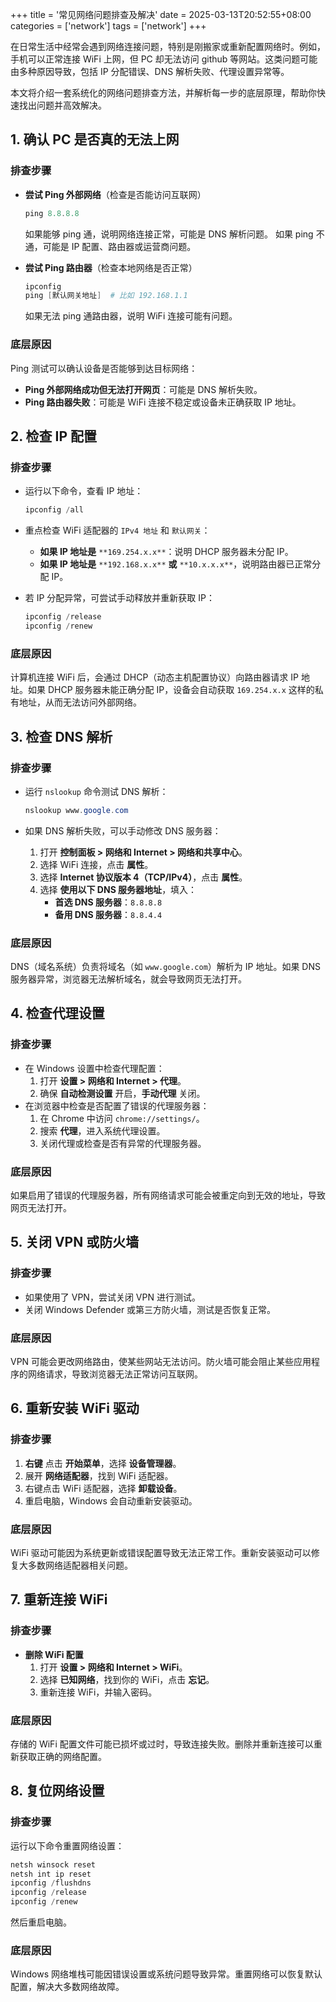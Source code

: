 +++
title = '常见网络问题排查及解决'
date = 2025-03-13T20:52:55+08:00
categories = ['network']
tags = ['network']
+++

在日常生活中经常会遇到网络连接问题，特别是刚搬家或重新配置网络时。例如，手机可以正常连接 WiFi 上网，但 PC 却无法访问 github 等网站。这类问题可能由多种原因导致，包括 IP 分配错误、DNS 解析失败、代理设置异常等。

本文将介绍一套系统化的网络问题排查方法，并解析每一步的底层原理，帮助你快速找出问题并高效解决。

## 1. 确认 PC 是否真的无法上网

### **排查步骤**

- **尝试 Ping 外部网络**（检查是否能访问互联网）

  ```powershell
  ping 8.8.8.8
  ```

  如果能够 ping 通，说明网络连接正常，可能是 DNS 解析问题。 如果 ping 不通，可能是 IP 配置、路由器或运营商问题。

- **尝试 Ping 路由器**（检查本地网络是否正常）

  ```powershell
  ipconfig
  ping [默认网关地址]  # 比如 192.168.1.1
  ```

  如果无法 ping 通路由器，说明 WiFi 连接可能有问题。

### **底层原因**

Ping 测试可以确认设备是否能够到达目标网络：

- **Ping 外部网络成功但无法打开网页**：可能是 DNS 解析失败。
- **Ping 路由器失败**：可能是 WiFi 连接不稳定或设备未正确获取 IP 地址。

## 2. 检查 IP 配置

### **排查步骤**

- 运行以下命令，查看 IP 地址：

  ```powershell
  ipconfig /all
  ```

- 重点检查 WiFi 适配器的 `IPv4 地址` 和 `默认网关`：

  - **如果 IP 地址是** `**169.254.x.x**`：说明 DHCP 服务器未分配 IP。
  - **如果 IP 地址是** `**192.168.x.x**` **或** `**10.x.x.x**`，说明路由器已正常分配 IP。

- 若 IP 分配异常，可尝试手动释放并重新获取 IP：

  ```powershell
  ipconfig /release
  ipconfig /renew
  ```

### **底层原因**

计算机连接 WiFi 后，会通过 DHCP（动态主机配置协议）向路由器请求 IP 地址。如果 DHCP 服务器未能正确分配 IP，设备会自动获取 `169.254.x.x` 这样的私有地址，从而无法访问外部网络。

## 3. 检查 DNS 解析

### **排查步骤**

- 运行 `nslookup` 命令测试 DNS 解析：

  ```powershell
  nslookup www.google.com
  ```

- 如果 DNS 解析失败，可以手动修改 DNS 服务器：

  1. 打开 **控制面板 > 网络和 Internet > 网络和共享中心**。
  2. 选择 WiFi 连接，点击 **属性**。
  3. 选择 **Internet 协议版本 4（TCP/IPv4）**，点击 **属性**。
  4. 选择 **使用以下 DNS 服务器地址**，填入：
     - **首选 DNS 服务器**：`8.8.8.8`
     - **备用 DNS 服务器**：`8.8.4.4`

### **底层原因**

DNS（域名系统）负责将域名（如 `www.google.com`）解析为 IP 地址。如果 DNS 服务器异常，浏览器无法解析域名，就会导致网页无法打开。

## 4. 检查代理设置

### **排查步骤**

- 在 Windows 设置中检查代理配置：
  1. 打开 **设置 > 网络和 Internet > 代理**。
  2. 确保 **自动检测设置** 开启，**手动代理** 关闭。
- 在浏览器中检查是否配置了错误的代理服务器：
  1. 在 Chrome 中访问 `chrome://settings/`。
  2. 搜索 **代理**，进入系统代理设置。
  3. 关闭代理或检查是否有异常的代理服务器。

### **底层原因**

如果启用了错误的代理服务器，所有网络请求可能会被重定向到无效的地址，导致网页无法打开。

## 5. 关闭 VPN 或防火墙

### **排查步骤**

- 如果使用了 VPN，尝试关闭 VPN 进行测试。
- 关闭 Windows Defender 或第三方防火墙，测试是否恢复正常。

### **底层原因**

VPN 可能会更改网络路由，使某些网站无法访问。防火墙可能会阻止某些应用程序的网络请求，导致浏览器无法正常访问互联网。

## 6. 重新安装 WiFi 驱动

### **排查步骤**

1. **右键** 点击 **开始菜单**，选择 **设备管理器**。
2. 展开 **网络适配器**，找到 WiFi 适配器。
3. 右键点击 WiFi 适配器，选择 **卸载设备**。
4. 重启电脑，Windows 会自动重新安装驱动。

### **底层原因**

WiFi 驱动可能因为系统更新或错误配置导致无法正常工作。重新安装驱动可以修复大多数网络适配器相关问题。

## 7. 重新连接 WiFi

### **排查步骤**

- **删除 WiFi 配置**
  1. 打开 **设置 > 网络和 Internet > WiFi**。
  2. 选择 **已知网络**，找到你的 WiFi，点击 **忘记**。
  3. 重新连接 WiFi，并输入密码。

### **底层原因**

存储的 WiFi 配置文件可能已损坏或过时，导致连接失败。删除并重新连接可以重新获取正确的网络配置。

## 8. 复位网络设置

### **排查步骤**

运行以下命令重置网络设置：

```powershell
netsh winsock reset
netsh int ip reset
ipconfig /flushdns
ipconfig /release
ipconfig /renew
```

然后重启电脑。

### **底层原因**

Windows 网络堆栈可能因错误设置或系统问题导致异常。重置网络可以恢复默认配置，解决大多数网络故障。
